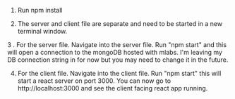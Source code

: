 1. Run npm install

2. The server and client file are separate and need to be started in a new terminal window.

3 . For the server file. Navigate into the server file. Run "npm start" and this will open a connection to the mongoDB hosted with
mlabs. I'm leaving my DB connection string in for now but you may need to change it in the future.

4. For the client file. Navigate into the client file. Run "npm start" this will start a react server on port 3000. You can now
go to http://localhost:3000 and see the client facing react app running.


